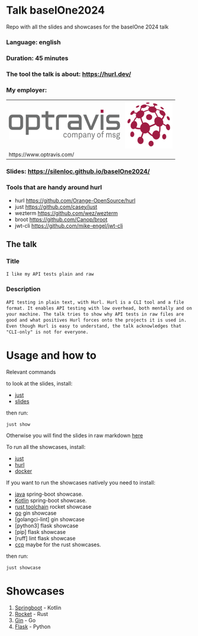 # Talk baselOne2024
Repo with all the slides and showcases for the baselOne 2024 talk

### Language: english
### Duration: 45 minutes
### The tool the talk is about: https://hurl.dev/
### My employer: 

<table>
  <tr>
   <td><img src="img/opt_banner.png" width="300" height="80"/></td>
   <td><img src="img/logo.svg" width="128" height="128"/></td>
  </tr>
  <tr>
       <td><a> https://www.optravis.com/ </a></td> 
  </tr>
</table>


### Slides:  https://silenloc.github.io/baselOne2024/
### Tools that are handy around hurl

- hurl https://github.com/Orange-OpenSource/hurl
- just https://github.com/casey/just
- wezterm https://github.com/wez/wezterm
- broot https://github.com/Canop/broot
- jwt-cli https://github.com/mike-engel/jwt-cli



## The talk

### Title
    I like my API tests plain and raw

### Description
    API testing in plain text, with Hurl. Hurl is a CLI tool and a file format. It enables API testing with low overhead, both mentally and on your machine. The talk tries to show why API tests in raw files are good and what positives Hurl forces onto the projects it is used in. Even though Hurl is easy to understand, the talk acknowledges that "CLI-only" is not for everyone.

# Usage and how to

Relevant commands

to look at the slides, install:

- [just](https://github.com/casey/just?tab=readme-ov-file#installation)
- [slides](https://github.com/maaslalani/slides)

then run:

```
just show
```

Otherwise you will find the slides in raw markdown [here](https://github.com/SilenLoc/baselOne2024/blob/bec4321ad82dd81ecace91735888e46cdbc78c29/slides)

To run all the showcases, install:

- [just](https://github.com/casey/just?tab=readme-ov-file#installation)
- [hurl](https://hurl.dev/docs/installation.html)
- [docker](https://docs.docker.com/engine/install/)



If you want to run the showcases natively you need to install:

- [java](https://www.java.com/en/) spring-boot showcase.
- [Kotlin](https://kotlinlang.org/docs/getting-started.html) spring-boot showcase.
- [rust toolchain](https://www.rust-lang.org/tools/install) rocket showcase
- [go](https://go.dev/doc/install) gin showcase
- [golangci-lint] gin showcase
- [python3] flask showcase
- [pip] flask showcase
- [ruff] lint flask showcase
- [ccp](https://stackoverflow.com/questions/62819285/is-there-a-single-official-c-compiler-and-how-do-i-install-it) maybe for the rust showcases.

then run:

```
just showcase
```

# Showcases

1. [Springboot](https://spring.io/projects/spring-boot) - Kotlin
2. [Rocket](https://rocket.rs/) - Rust
3. [Gin](https://gin-gonic.com/) - Go
4. [Flask](https://flask-restful.readthedocs.io/en/latest/) - Python

